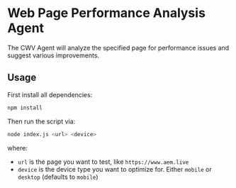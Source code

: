 # Web Page Performance Analysis Agent

The CWV Agent will analyze the specified page for performance issues and suggest various improvements.

## Usage

First install all dependencies:
```sh
npm install
```

Then run the script via:
```sh
node index.js <url> <device>
```

where:
- `url` is the page you want to test, like `https://www.aem.live`
- `device` is the device type you want to optimize for. Either `mobile` or `desktop` (defaults to `mobile`)